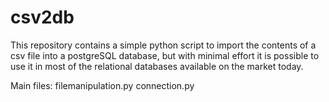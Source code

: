 # csv2db
This repository contains a simple python script to import the contents of a csv file into a postgreSQL database, but with minimal effort it is possible to use it in most of the relational databases available on the market today.

Main files:
filemanipulation.py
connection.py
